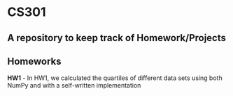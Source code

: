 # CS301
A repository to keep track of Homework/Projects
---
## Homeworks
**HW1** - In HW1, we calculated the quartiles of different data sets using both NumPy and with a self-written implementation

